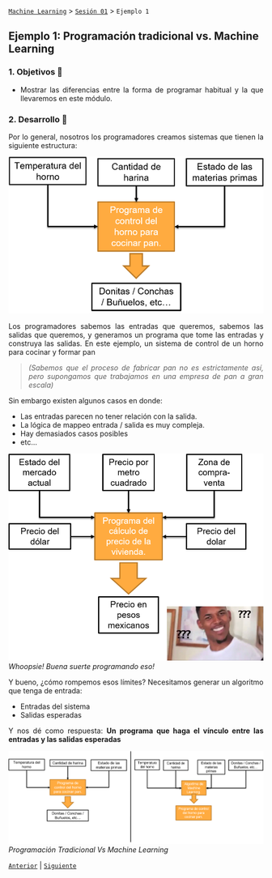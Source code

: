 [`Machine Learning`](../../README.md) > [`Sesión 01`](../README.md) > `Ejemplo 1`

## Ejemplo 1: Programación tradicional vs. Machine Learning

<div style="text-align: justify;">

### 1. Objetivos :dart:

- Mostrar las diferencias entre la forma de programar habitual y la que llevaremos en este módulo.

### 2. Desarrollo :rocket:

Por lo general, nosotros los programadores creamos sistemas que tienen la siguiente estructura: 

![Programación tradicional](../imgassets/TraditionalProgramming.png)

Los programadores sabemos las entradas que queremos, sabemos las salidas que queremos, y generamos un programa que tome las entradas y construya las salidas. En este ejemplo, un sistema de control de un horno para cocinar y formar pan 

> *(Sabemos que el proceso de fabricar pan no es estrictamente así, pero supongamos que trabajamos en una empresa de pan a gran escala)*

Sin embargo existen algunos casos en donde:
- Las entradas parecen no tener relación con la salida.
- La lógica de mappeo entrada / salida es muy compleja.
- Hay demasiados casos posibles
- etc...

![Whoopsie! Buena suerte programando eso!](../imgassets/TraditionalProgrammingLimits.png)
_Whoopsie! Buena suerte programando eso!_

Y bueno, ¿cómo rompemos esos límites? Necesitamos generar un algoritmo que tenga de entrada: 
- Entradas del sistema
- Salidas esperadas

Y nos dé como respuesta: **Un programa que haga el vínculo entre las entradas y las salidas esperadas**

![Programación tradicional VS Machine Learning!](../imgassets/TraditionVsML.png)
*Programación Tradicional Vs Machine Learning*

[`Anterior`](../README.md) | [`Siguiente`](../Reto01/README.md)

</div>
